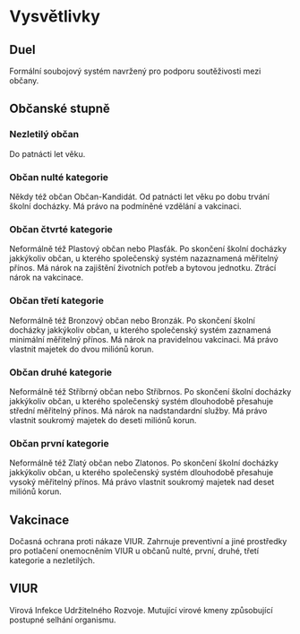 # Vysvětlivky

## Duel

Formální soubojový systém navržený pro podporu soutěživosti mezi občany.

## Občanské stupně

### Nezletilý občan

Do patnácti let věku.

### Občan nulté kategorie

Někdy též občan Občan-Kandidát. Od patnácti let věku po dobu trvání školní docházky. Má právo na podmíněné vzdělání a vakcinaci.

### Občan čtvrté kategorie

Neformálně též Plastový občan nebo Plasťák. Po skončení školní docházky jakkýkoliv občan, u kterého společenský systém nazaznamená měřitelný přínos. Má nárok na zajištění životních potřeb a bytovou jednotku. Ztrácí nárok na vakcinace.

### Občan třetí kategorie

Neformálně též Bronzový občan nebo Bronzák. Po skončení školní docházky jakkýkoliv občan, u kterého společenský systém zaznamená minimální měřitelný přínos. Má nárok na pravidelnou vakcinaci. Má právo vlastnit majetek do dvou miliónů korun.

### Občan druhé kategorie

Neformálně též Stříbrný občan nebo Stříbrnos. Po skončení školní docházky jakkýkoliv občan, u kterého společenský systém dlouhodobě přesahuje střední měřitelný přínos. Má nárok na nadstandardní služby. Má právo vlastnit soukromý majetek do deseti miliónů korun.

### Občan první kategorie

Neformálně též Zlatý občan nebo Zlatonos. Po skončení školní docházky jakkýkoliv občan, u kterého společenský systém dlouhodobě přesahuje vysoký měřitelný přínos. Má právo vlastnit soukromý majetek nad deset miliónů korun.

## Vakcinace

Dočasná ochrana proti nákaze VIUR. Zahrnuje preventivní a jiné prostředky pro potlačení onemocněním VIUR u občanů nulté, první, druhé, třetí kategorie a nezletilých. 

## VIUR

Virová Infekce Udržitelného Rozvoje. Mutující virové kmeny způsobující postupné selhání organismu.